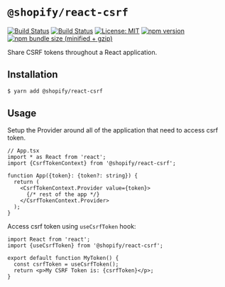 # `@shopify/react-csrf`

[![Build Status](https://github.com/Shopify/quilt/workflows/Node-CI/badge.svg?branch=master)](https://github.com/Shopify/quilt/actions?query=workflow%3ANode-CI)
[![Build Status](https://github.com/Shopify/quilt/workflows/Ruby-CI/badge.svg?branch=master)](https://github.com/Shopify/quilt/actions?query=workflow%3ARuby-CI)
[![License: MIT](https://img.shields.io/badge/License-MIT-green.svg)](LICENSE.md) [![npm version](https://badge.fury.io/js/%40shopify%2Freact-csrf.svg)](https://badge.fury.io/js/%40shopify%2Freact-csrf.svg) [![npm bundle size (minified + gzip)](https://img.shields.io/bundlephobia/minzip/@shopify/react-csrf.svg)](https://img.shields.io/bundlephobia/minzip/@shopify/react-csrf.svg)

Share CSRF tokens throughout a React application.

## Installation

```bash
$ yarn add @shopify/react-csrf
```

## Usage

Setup the Provider around all of the application that need to access csrf token.

```tsx
// App.tsx
import * as React from 'react';
import {CsrfTokenContext} from '@shopify/react-csrf';

function App({token}: {token?: string}) {
  return (
    <CsrfTokenContext.Provider value={token}>
      {/* rest of the app */}
    </CsrfTokenContext.Provider>
  );
}
```

Access csrf token using `useCsrfToken` hook:

```tsx
import React from 'react';
import {useCsrfToken} from '@shopify/react-csrf';

export default function MyToken() {
  const csrfToken = useCsrfToken();
  return <p>My CSRF Token is: {csrfToken}</p>;
}
```
